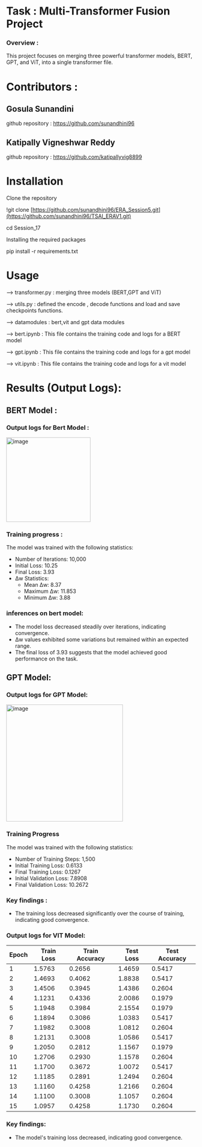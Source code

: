 
# Task : Multi-Transformer Fusion Project

### Overview : 

This project focuses on merging three powerful transformer models, BERT, GPT, and ViT, into a single transformer file.

#  Contributors :

## Gosula Sunandini 
github repository : https://github.com/sunandhini96
## Katipally Vigneshwar Reddy
github repository : https://github.com/katipallyvig8899

# Installation

Clone the repository

!git clone [https://github.com/sunandhini96/ERA_Session5.git](https://github.com/sunandhini96/TSAI_ERAV1.git)

cd Session_17

Installing the required packages

pip install -r requirements.txt

# Usage

--> transformer.py : merging three models (BERT,GPT and ViT)

--> utils.py : defined the encode , decode functions and load and save checkpoints functions.

--> datamodules : bert,vit and gpt data modules 

--> bert.ipynb : This file contains the training code and logs for a BERT model

--> gpt.ipynb : This file contains the training code and logs for a gpt model

--> vit.ipynb : This file contains the training code and logs for a vit model

# Results (Output Logs):

## BERT Model : 

### Output logs for Bert Model :

<img width="224" alt="image" src="https://github.com/sunandhini96/TSAI_ERAV1/assets/63030539/d65602e3-e135-4b66-aafe-793a2c08483c">

### Training progress :

The model was trained with the following statistics:

- Number of Iterations: 10,000
- Initial Loss: 10.25
- Final Loss: 3.93
- Δw Statistics:
  - Mean Δw: 8.37
  - Maximum Δw: 11.853
  - Minimum Δw: 3.88
 
### inferences on bert model:

- The model loss decreased steadily over iterations, indicating convergence.
- Δw values exhibited some variations but remained within an expected range.
- The final loss of 3.93 suggests that the model achieved good performance on the task.


## GPT Model:

### Output logs for GPT Model:

<img width="310" alt="image" src="https://github.com/sunandhini96/TSAI_ERAV1/assets/63030539/d626d6b2-e989-452e-9c2d-d939032baaa9">

### Training Progress

The model was trained with the following statistics:

- Number of Training Steps: 1,500
- Initial Training Loss: 0.6133
- Final Training Loss: 0.1267
- Initial Validation Loss: 7.8908
- Final Validation Loss: 10.2672
  
### Key findings :

 - The training loss decreased significantly over the course of training, indicating good convergence.

### Output logs for VIT Model:

| Epoch | Train Loss | Train Accuracy | Test Loss | Test Accuracy |
|-------|------------|----------------|-----------|---------------|
| 1     | 1.5763     | 0.2656         | 1.4659    | 0.5417        |
| 2     | 1.4693     | 0.4062         | 1.8838    | 0.5417        |
| 3     | 1.4506     | 0.3945         | 1.4386    | 0.2604        |
| 4     | 1.1231     | 0.4336         | 2.0086    | 0.1979        |
| 5     | 1.1948     | 0.3984         | 2.1554    | 0.1979        |
| 6     | 1.1894     | 0.3086         | 1.0383    | 0.5417        |
| 7     | 1.1982     | 0.3008         | 1.0812    | 0.2604        |
| 8     | 1.2131     | 0.3008         | 1.0586    | 0.5417        |
| 9     | 1.2050     | 0.2812         | 1.1567    | 0.1979        |
| 10    | 1.2706     | 0.2930         | 1.1578    | 0.2604        |
| 11    | 1.1700     | 0.3672         | 1.0072    | 0.5417        |
| 12    | 1.1185     | 0.2891         | 1.2494    | 0.2604        |
| 13    | 1.1160     | 0.4258         | 1.2166    | 0.2604        |
| 14    | 1.1100     | 0.3008         | 1.1057    | 0.2604        |
| 15    | 1.0957     | 0.4258         | 1.1730    | 0.2604        |


### Key findings:

- The model's training loss decreased, indicating good convergence.












